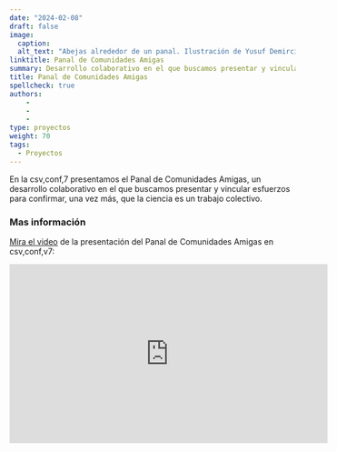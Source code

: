 ```yaml
---
date: "2024-02-08"
draft: false
image:
  caption: 
  alt_text: "Abejas alrededor de un panal. Ilustración de Yusuf Demirci"
linktitle: Panal de Comunidades Amigas
summary: Desarrollo colaborativo en el que buscamos presentar y vincular esfuerzos para confirmar, una vez más, que la ciencia es un trabajo colectivo.
title: Panal de Comunidades Amigas
spellcheck: true
authors: 
    - 
    - 
    - 
type: proyectos
weight: 70
tags:
  - Proyectos
---
```

En la csv,conf,7 presentamos el Panal de Comunidades Amigas, un desarrollo colaborativo en el que buscamos presentar y vincular esfuerzos para confirmar, una vez más, que la ciencia es un trabajo colectivo. 

### Mas información
[Mira el video](https://www.youtube.com/watch?v=TjlvCvjiKmk) de la presentación del Panal de Comunidades Amigas en csv,conf,v7:

<iframe width="560" height="315" src="https://www.youtube.com/watch?v=TjlvCvjiKmk" title="YouTube video player" frameborder="0" allow="accelerometer; autoplay; clipboard-write; encrypted-media; gyroscope; picture-in-picture; web-share" allowfullscreen></iframe>



